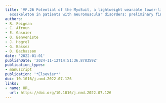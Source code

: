 ```yaml
---
title: 'VP.26 Potential of the MyoSuit, a lightweight wearable lower-limb cable-actuated
  exoskeleton in patients with neuromuscular disorders: preliminary findings'
authors:
- R. Feigean
- C. Afroun
- E. Gasnier
- O. Benveniste
- J. Hogrel
- G. Bassez
- D. Bachasson
date: '2022-01-01'
publishDate: '2024-11-12T14:51:36.878359Z'
publication_types:
- manuscript
publication: '*Elsevier*'
doi: 10.1016/j.nmd.2022.07.126
links:
- name: URL
  url: https://doi.org/10.1016/j.nmd.2022.07.126
---
```


